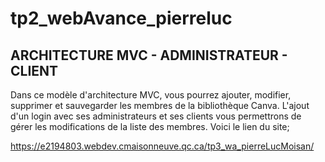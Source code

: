 ﻿# tp2_webAvance_pierreluc

## ARCHITECTURE MVC - ADMINISTRATEUR - CLIENT



Dans ce modèle d'architecture MVC, vous pourrez ajouter, modifier, supprimer et sauvegarder les membres de la bibliothèque Canva. L'ajout d'un login avec ses administrateurs et ses clients vous permettrons de gérer les modifications de la liste des membres. Voici le lien du site;

https://e2194803.webdev.cmaisonneuve.qc.ca/tp3_wa_pierreLucMoisan/
